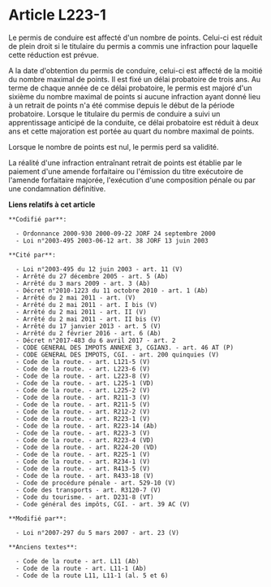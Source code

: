 # Article L223-1

Le permis de conduire est affecté d'un nombre de points. Celui-ci est réduit de plein droit si le titulaire du permis a
commis une infraction pour laquelle cette réduction est prévue.

A la date d'obtention du permis de conduire, celui-ci est affecté de la moitié du nombre maximal de points. Il est fixé un
délai probatoire de trois ans. Au terme de chaque année de ce délai probatoire, le permis est majoré d'un sixième du nombre
maximal de points si aucune infraction ayant donné lieu à un retrait de points n'a été commise depuis le début de la période
probatoire. Lorsque le titulaire du permis de conduire a suivi un apprentissage anticipé de la conduite, ce délai probatoire
est réduit à deux ans et cette majoration est portée au quart du nombre maximal de points.

Lorsque le nombre de points est nul, le permis perd sa validité.

La réalité d'une infraction entraînant retrait de points est établie par le paiement d'une amende forfaitaire ou l'émission
du titre exécutoire de l'amende forfaitaire majorée, l'exécution d'une composition pénale ou par une condamnation définitive.

**Liens relatifs à cet article**

	**Codifié par**:

	  - Ordonnance 2000-930 2000-09-22 JORF 24 septembre 2000
	  - Loi n°2003-495 2003-06-12 art. 38 JORF 13 juin 2003

	**Cité par**:

	  - Loi n°2003-495 du 12 juin 2003 - art. 11 (V)
	  - Arrêté du 27 décembre 2005 - art. 5 (Ab)
	  - Arrêté du 3 mars 2009 - art. 3 (Ab)
	  - Décret n°2010-1223 du 11 octobre 2010 - art. 1 (Ab)
	  - Arrêté du 2 mai 2011 - art. (V)
	  - Arrêté du 2 mai 2011 - art. I bis (V)
	  - Arrêté du 2 mai 2011 - art. II (V)
	  - Arrêté du 2 mai 2011 - art. II bis (V)
	  - Arrêté du 17 janvier 2013 - art. 5 (V)
	  - Arrêté du 2 février 2016 - art. 6 (Ab)
	  - Décret n°2017-483 du 6 avril 2017 - art. 2
	  - CODE GENERAL DES IMPOTS ANNEXE 3, CGIAN3. - art. 46 AT (P)
	  - CODE GENERAL DES IMPOTS, CGI. - art. 200 quinquies (V)
	  - Code de la route. - art. L121-5 (V)
	  - Code de la route. - art. L223-6 (V)
	  - Code de la route. - art. L223-8 (V)
	  - Code de la route. - art. L225-1 (VD)
	  - Code de la route. - art. L225-2 (V)
	  - Code de la route. - art. R211-3 (V)
	  - Code de la route. - art. R211-5 (V)
	  - Code de la route. - art. R212-2 (V)
	  - Code de la route. - art. R223-1 (V)
	  - Code de la route. - art. R223-14 (Ab)
	  - Code de la route. - art. R223-3 (V)
	  - Code de la route. - art. R223-4 (VD)
	  - Code de la route. - art. R224-20 (VD)
	  - Code de la route. - art. R225-1 (V)
	  - Code de la route. - art. R234-1 (V)
	  - Code de la route. - art. R413-5 (V)
	  - Code de la route. - art. R433-18 (V)
	  - Code de procédure pénale - art. 529-10 (V)
	  - Code des transports - art. R3120-7 (V)
	  - Code du tourisme. - art. D231-8 (VT)
	  - Code général des impôts, CGI. - art. 39 AC (V)

	**Modifié par**:

	  - Loi n°2007-297 du 5 mars 2007 - art. 23 (V)

	**Anciens textes**:

	  - Code de la route - art. L11 (Ab)
	  - Code de la route - art. L11-1 (Ab)
	  - Code de la route L11, L11-1 (al. 5 et 6)
